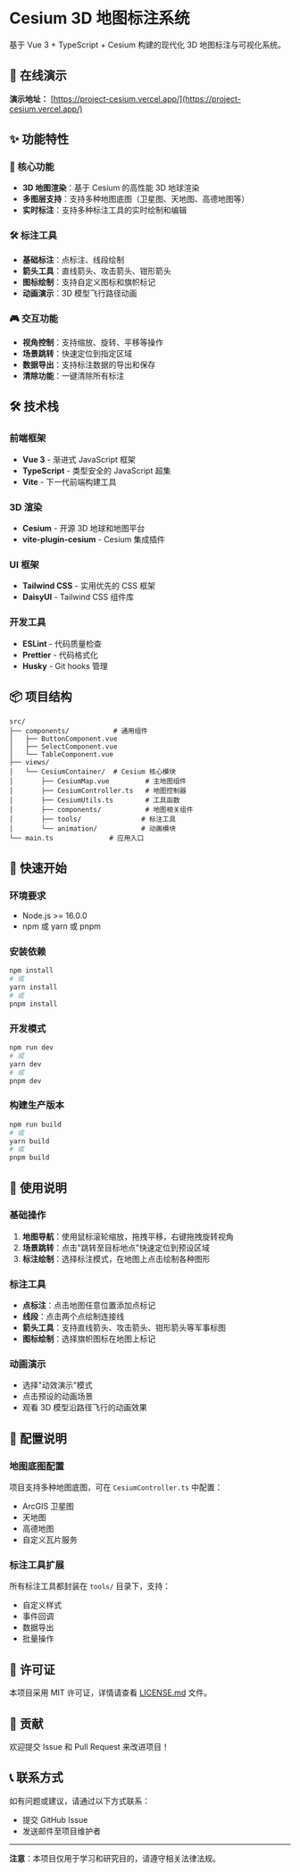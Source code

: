 # Cesium 3D 地图标注系统

基于 Vue 3 + TypeScript + Cesium 构建的现代化 3D 地图标注与可视化系统。

## 🚀 在线演示

**演示地址：** [https://project-cesium.vercel.app/](https://project-cesium.vercel.app/)

## ✨ 功能特性

### 🎯 核心功能

- **3D 地图渲染**：基于 Cesium 的高性能 3D 地球渲染
- **多图层支持**：支持多种地图底图（卫星图、天地图、高德地图等）
- **实时标注**：支持多种标注工具的实时绘制和编辑

### 🛠️ 标注工具

- **基础标注**：点标注、线段绘制
- **箭头工具**：直线箭头、攻击箭头、钳形箭头
- **图标绘制**：支持自定义图标和旗帜标记
- **动画演示**：3D 模型飞行路径动画

### 🎮 交互功能

- **视角控制**：支持缩放、旋转、平移等操作
- **场景跳转**：快速定位到指定区域
- **数据导出**：支持标注数据的导出和保存
- **清除功能**：一键清除所有标注

## 🛠️ 技术栈

### 前端框架

- **Vue 3** - 渐进式 JavaScript 框架
- **TypeScript** - 类型安全的 JavaScript 超集
- **Vite** - 下一代前端构建工具

### 3D 渲染

- **Cesium** - 开源 3D 地球和地图平台
- **vite-plugin-cesium** - Cesium 集成插件

### UI 框架

- **Tailwind CSS** - 实用优先的 CSS 框架
- **DaisyUI** - Tailwind CSS 组件库

### 开发工具

- **ESLint** - 代码质量检查
- **Prettier** - 代码格式化
- **Husky** - Git hooks 管理

## 📦 项目结构

```
src/
├── components/           # 通用组件
│   ├── ButtonComponent.vue
│   ├── SelectComponent.vue
│   └── TableComponent.vue
├── views/
│   └── CesiumContainer/  # Cesium 核心模块
│       ├── CesiumMap.vue         # 主地图组件
│       ├── CesiumController.ts   # 地图控制器
│       ├── CesiumUtils.ts        # 工具函数
│       ├── components/           # 地图相关组件
│       ├── tools/               # 标注工具
│       └── animation/           # 动画模块
└── main.ts              # 应用入口
```

## 🚀 快速开始

### 环境要求

- Node.js >= 16.0.0
- npm 或 yarn 或 pnpm

### 安装依赖

```bash
npm install
# 或
yarn install
# 或
pnpm install
```

### 开发模式

```bash
npm run dev
# 或
yarn dev
# 或
pnpm dev
```

### 构建生产版本

```bash
npm run build
# 或
yarn build
# 或
pnpm build
```

## 🎯 使用说明

### 基础操作

1. **地图导航**：使用鼠标滚轮缩放，拖拽平移，右键拖拽旋转视角
2. **场景跳转**：点击"跳转至目标地点"快速定位到预设区域
3. **标注绘制**：选择标注模式，在地图上点击绘制各种图形

### 标注工具

- **点标注**：点击地图任意位置添加点标记
- **线段**：点击两个点绘制连接线
- **箭头工具**：支持直线箭头、攻击箭头、钳形箭头等军事标图
- **图标绘制**：选择旗帜图标在地图上标记

### 动画演示

- 选择"动效演示"模式
- 点击预设的动画场景
- 观看 3D 模型沿路径飞行的动画效果

## 🔧 配置说明

### 地图底图配置

项目支持多种地图底图，可在 `CesiumController.ts` 中配置：

- ArcGIS 卫星图
- 天地图
- 高德地图
- 自定义瓦片服务

### 标注工具扩展

所有标注工具都封装在 `tools/` 目录下，支持：

- 自定义样式
- 事件回调
- 数据导出
- 批量操作

## 📄 许可证

本项目采用 MIT 许可证，详情请查看 [LICENSE.md](LICENSE.md) 文件。

## 🤝 贡献

欢迎提交 Issue 和 Pull Request 来改进项目！

## 📞 联系方式

如有问题或建议，请通过以下方式联系：

- 提交 GitHub Issue
- 发送邮件至项目维护者

---

**注意**：本项目仅用于学习和研究目的，请遵守相关法律法规。
